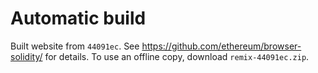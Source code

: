 # Automatic build
Built website from `44091ec`. See https://github.com/ethereum/browser-solidity/ for details.
To use an offline copy, download `remix-44091ec.zip`.
